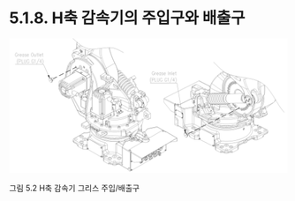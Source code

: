 ﻿# 5.1.8. H축 감속기의 주입구와 배출구

![](../../_assets/그림_5.2_2축_감속기_그리스_주입_배출구.png  )

그림 5.2 H축 감속기 그리스 주입/배출구
